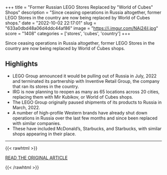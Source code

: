 +++
title = "Former Russian LEGO Stores Replaced by \"World of Cubes\" Shops"
description = "Since ceasing operations in Russia altogether, former LEGO Stores in the country are now being replaced by World of Cubes shops."
date = "2022-10-02 22:17:01"
slug = "633a0dbd48a06d4ddc44af86"
image = "https://i.imgur.com/NAj24il.jpg"
score = "1408"
categories = ['stores', 'cubes', 'country']
+++

Since ceasing operations in Russia altogether, former LEGO Stores in the country are now being replaced by World of Cubes shops.

## Highlights

- LEGO Group announced it would be pulling out of Russia in July, 2022 and terminated its partnership with Inventive Retail Group, the company that ran its stores in the country.
- IRG is now planning to reopen as many as 65 locations across 20 cities, replacing them with Mir Kubikov, or World of Cubes shops.
- The LEGO Group originally paused shipments of its products to Russia in March, 2022.
- A number of high-profile Western brands have already shut down operations in Russia over the last few months and since been replaced with similar companies.
- These have included McDonald’s, Starbucks, and Starbucks, with similar shops appearing in their place.

---

{{< rawhtml >}}
  <p class="article-category">
    <a target="_blank" href="https://www.brickfanatics.com/russian-lego-stores-world-of-cubes-shops/">READ THE ORIGINAL ARTICLE</a>
  </p>
{{< /rawhtml >}}
